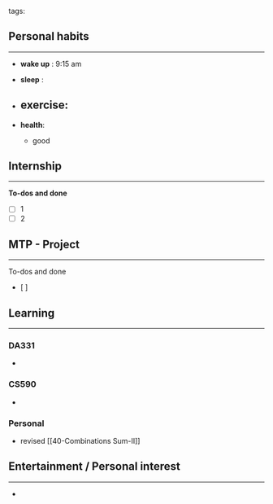 tags: 
## Personal habits
--- 

- **wake up** : 9:15 am

- **sleep** :

-  **exercise**:
	- 

-  **health**: 
	- good



## Internship 
---
**To-dos and done**
- [ ] 1
- [ ] 2

## MTP - Project
--- 
To-dos and done
- [ ] 



## Learning
---
### DA331
- 

### CS590
- 

### Personal
- revised [[40-Combinations Sum-II]]

## Entertainment / Personal interest
---
- 